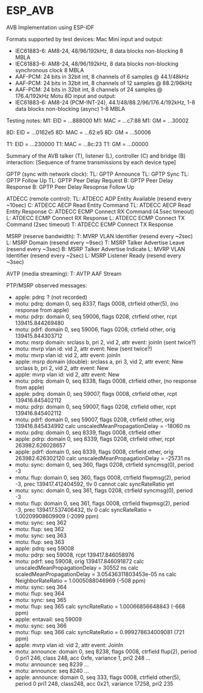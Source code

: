 # ESP_AVB

 AVB Implementation using ESP-IDF

 Formats supported by test devices:
 Mac Mini input and output:
 - IEC61883-6: AM8-24, 48/96/192kHz, 8 data blocks non-blocking 8 MBLA
 - IEC61883-6: AM8-24, 48/96/192kHz, 8 data blocks non-blocking synchronous clock 8 MBLA
 - AAF-PCM: 24 bits in 32bit int, 8 channels of 6 samples @ 44.1/48kHz
 - AAF-PCM: 24 bits in 32bit int, 8 channels of 12 samples @ 88.2/96kHz
 - AAF-PCM: 24 bits in 32bit int, 8 channels of 24 samples @ 176.4/192kHz
 Motu 8D input and output:
 - IEC61883-6: AM8-24 (PCM-INT-24), 44.1/48/88.2/96/176.4/192kHz, 1-8 data blocks non-blocking (async) 1-8 MBLA

 Testing notes:
 M1: EID = ...888000
 M1: MAC = ...c7:88
 M1: GM = ...30002

 8D: EID = ...0162e5
 8D: MAC = ...62:e5
 8D: GM = ...50006

 T1: EID = ...230000
 T1: MAC = ...8c:23
 T1: GM = ...00000

Summary of the AVB talker (T), listener (L), controller (C) and bridge (B) interaction:
[Sequence of frame transmissions by each device type]

GPTP (sync with network clock):
TL: GPTP Announce
TL: GPTP Sync
TL: GPTP Follow Up
TL: GPTP Peer Delay Request
B: GPTP Peer Delay Response
B: GPTP Peer Delay Resopnse Follow Up

ATDECC (remote control):
TL: ATDECC ADP Entity Available (resend every ~10sec)
C: ATDECC AECP Read Entity Command
TL: ATDECC AECP Read Entity Response
C: ATDECC ECMP Connect RX Command (4.5sec timeout)
L: ATDECC ECMP Connect RX Response
L: ATDECC ECMP Connect TX Command (2sec timeout)
T: ATDECC ECMP Connect TX Response

MSRP (reserve bandwidth):
T: MVRP VLAN Identifier (resend every ~2sec)
L: MSRP Domain (resend every ~9sec)
T: MSRP Talker Advertise Leave (resend every ~3sec)
B: MSRP Talker Advertise Indicate
L: MVRP VLAN Identifier (resend every ~2sec)
L: MSRP Listener Ready (resend every ~3sec)

AVTP (media streaming):
T: AVTP AAF Stream


PTP/MSRP observed messages:
- apple: pdrq: ? (not recorded)
- motu: pdrq: domain 0, seq 8337, flags 0008, ctrfield other(5), (no response from apple)
- motu: pdrp: domain 0, seq 59006, flags 0208, ctrfield other, rcpt 139415.844269480
- motu: pdrf: domain 0, seq 59006, flags 0208, ctrfield other, orig 139415.844303712
- motu: msrp domain: srclass b, pri 2, vid 2, attr event: joinIn (sent twice?)
- motu: mvrp vlan id: vid 2, attr event: New (sent twice?)
- motu: mvrp vlan id: vid 2, attr event: joinIn
- apple: msrp domain (double): srclass a, pri 3, vid 2, attr event: New
                               srclass b, pri 2, vid 2, attr event: New
- apple: mvrp vlan id: vid 2, attr event: New
- motu: pdrq: domain 0, seq 8338, flags 0008, ctrfield other, (no response from apple)
- apple: pdrq: domain 0, seq 59007, flags 0008, ctrfield other, rcpt 139416.845402112
- motu: pdrp: domain 0, seq 59007, flags 0208, ctrfield other, rcpt 139416.845402112
- motu: pdrf: domain 0, seq 59007, flags 0208, ctrfield other, orig 139416.845434992
    calc unscaledMeanPropagationDelay = -18060 ns
- motu: pdrq: domain 0, seq 8339, flags 0008, ctrfield other
- apple: pdrp: domain 0, seq 8339, flags 0208, ctrfield other, rcpt 263982.626028657
- apple: pdrf: domain 0, seq 8339, flags 0008, ctrfield other, orig 263982.626302120
    calc unscaledMeanPropagationDelay = -25731 ns
- motu: sync: domain 0, seq 360, flags 0208, ctrfield syncmsg(0), period -3
- motu: flup: domain 0, seq 360, flags 0008, ctrfield flwpmsg(2), period -3, prec 139417.412404592, tlv 0
    cannot calc syncRateRatio yet
- motu: sync: domain 0, seq 361, flags 0208, ctrfield syncmsg(0), period -3
- motu: flup: domain 0, seq 361, flags 0008, ctrfield flwpmsg(2), period -3, prec 139417.537406432, tlv 0
    calc syncRateRatio = 1.00209908609909 (-2099 ppm)
- motu: sync: seq 362
- motu: flup: seq 362
- motu: sync: seq 363
- motu: flup: seq 363
- apple: pdrq: seq 59008
- motu: pdrp: seq 59008, rcpt 139417.846058976
- motu: pdrf: seq 59008, orig 139417.846091872
    calc unscaledMeanPropagationDelay = 30552 ns
    calc scaledMeanPropagationDelay = 3.05436311803453e-05 ns
    calc NeighborRateRatio = 1.0005088046969 (-508 ppm)
- motu: sync: seq 364
- motu: flup: seq 364
- motu: sync: seq 365
- motu: flup: seq 365
    calc syncRateRatio = 1.00066856648843 (-668 ppm)
- apple: entavail: seq 59009
- motu: sync: seq 366
- motu: flup: seq 366
    calc syncRateRatio = 0.999278634009081 (721 ppm)
- apple: mvrp vlan id: vid 2, attr event: JoinIn
- motu: announce: domain 0, seq 8238, flags 0008, ctrfield flup(2), period 0
    pri1 246, class 248, acc 0xfe, variance 1, pri2 248
...
- motu: announce: seq 8239
...
- motu: announce: seq 8240
...
- apple: announce: domain 0, seq 333, flags 0008, ctrfield other(5), period 0
    pri1 248, class248, acc 0x21, variance 17258, pri2 235
